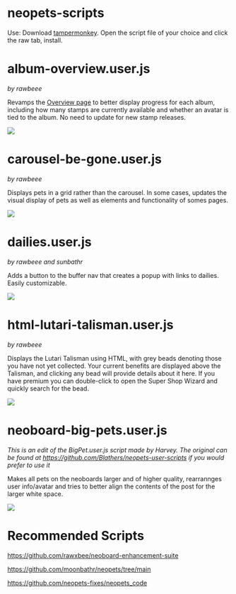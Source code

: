 # neopets-scripts

Use: Download <a href="https://chrome.google.com/webstore/detail/tampermonkey/dhdgffkkebhmkfjojejmpbldmpobfkfo?hl=en">tampermonkey</a>. Open the script file of your choice and click the raw tab, install.

# album-overview.user.js
*by rawbeee*

Revamps the [Overview page](https://www.neopets.com/stamps.phtml?type=progress) to better display progress for each album, including how many stamps are currently available and whether an avatar is tied to the album. No need to update for new stamp releases.

<img src="https://i.imgur.com/K9WJTNK.png">

# carousel-be-gone.user.js
*by rawbeee*

Displays pets in a grid rather than the carousel. In some cases, updates the visual display of pets as well as elements and functionality of somes pages.

<img src="https://i.imgur.com/NuZyir3.png">

# dailies.user.js
*by rawbeee and sunbathr*

Adds a button to the buffer nav that creates a popup with links to dailies. Easily customizable.

<img src="https://i.imgur.com/vcK62Th.png">

# html-lutari-talisman.user.js
*by rawbeee*

Displays the Lutari Talisman using HTML, with grey beads denoting those you have not yet collected. Your current benefits are displayed above the Talisman, and clicking any bead will provide details about it here. If you have premium you can double-click to open the Super Shop Wizard and quickly search for the bead.

<img src="https://i.imgur.com/tsjHjhS.png">

# neoboard-big-pets.user.js
*This is an edit of the BigPet.user.js script made by Harvey. The original can be found at https://github.com/Blathers/neopets-user-scripts if you would prefer to use it*

Makes all pets on the neoboards larger and of higher quality, rearrannges user info/avatar and tries to better align the contents of the post for the larger white space. 

<img src="https://i.imgur.com/Tkp64rj.png">

# Recommended Scripts

https://github.com/rawxbee/neoboard-enhancement-suite

https://github.com/moonbathr/neopets/tree/main

https://github.com/neopets-fixes/neopets_code

